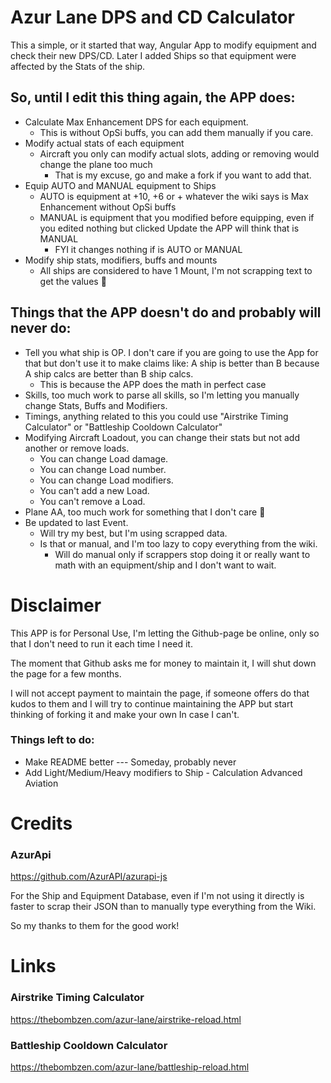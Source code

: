 # Azur Lane DPS and CD Calculator

This a simple, or it started that way, Angular App to modify equipment and check their new DPS/CD.
Later I added Ships so that equipment were affected by the Stats of the ship.

## So, until I edit this thing again, the APP does:
* Calculate Max Enhancement DPS for each equipment. 
  * This is without OpSi buffs, you can add them manually if you care.
* Modify actual stats of each equipment 
  * Aircraft you only can modify actual slots, adding or removing would change the plane too much
    * That is my excuse, go and make a fork if you want to add that.
* Equip AUTO and MANUAL equipment to Ships
  * AUTO is equipment at +10, +6 or + whatever the wiki says is Max Enhancement without OpSi buffs
  * MANUAL is equipment that you modified before equipping, even if you edited nothing but clicked Update the APP will think that is MANUAL
    * FYI it changes nothing if is AUTO or MANUAL
* Modify ship stats, modifiers, buffs and mounts
  * All ships are considered to have 1 Mount, I'm not scrapping text to get the values :shrug:

## Things that the APP doesn't do and probably will never do:
* Tell you what ship is OP. I don't care if you are going to use the App for that but don't use it to make claims like: A ship is better than B because A ship calcs are better than B ship calcs.
  * This is because the APP does the math in perfect case
* Skills, too much work to parse all skills, so I'm letting you manually change Stats, Buffs and Modifiers.
* Timings, anything related to this you could use "Airstrike Timing Calculator" or "Battleship Cooldown Calculator"
* Modifying Aircraft Loadout, you can change their stats but not add another or remove loads.
  * You can change Load damage.
  * You can change Load number.
  * You can change Load modifiers.
  * You can't add a new Load.
  * You can't remove a Load.
* Plane AA, too much work for something that I don't care :shrug:
* Be updated to last Event.
  * Will try my best, but I'm using scrapped data.
  * Is that or manual, and I'm too lazy to copy everything from the wiki.
    * Will do manual only if scrappers stop doing it or really want to math with an equipment/ship and I don't want to wait.

# Disclaimer

This APP is for Personal Use, I'm letting the Github-page be online, only so that I don't need to run it each time I need it. 

The moment that Github asks me for money to maintain it, I will shut down the page for a few months.

I will not accept payment to maintain the page, if someone offers do that kudos to them and I will try to continue maintaining the APP but start thinking of forking it and make your own In case I can't.

### Things left to do:

* Make README better --- Someday, probably never
* Add Light/Medium/Heavy modifiers to Ship - Calculation Advanced Aviation


# Credits

### AzurApi
https://github.com/AzurAPI/azurapi-js

For the Ship and Equipment Database, even if I'm not using it directly is faster to scrap their JSON than to manually type everything from the Wiki.

So my thanks to them for the good work!

# Links

### Airstrike Timing Calculator
https://thebombzen.com/azur-lane/airstrike-reload.html

### Battleship Cooldown Calculator
https://thebombzen.com/azur-lane/battleship-reload.html
